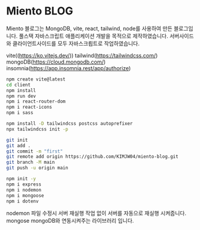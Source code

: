 # Miento BLOG

Miento 블로그는 MongoDB, vite, react, tailwind, node를 사용하여 만든 블로그입니다. 풀스택 자바스크립트 애플리케이션 개발을 목적으로 제작하였습니다.
서버사이드와 클라이언트사이드를 모두 자바스크릡트로 작업하였습니다.

vite((https://ko.vitejs.dev/))
tailwind(https://tailwindcss.com/)
mongoDB(https://cloud.mongodb.com/)
insomnia(https://app.insomnia.rest/app/authorize)


```bash
npm create vite@latest
cd client
npm install
npm run dev
npm i react-router-dom
npm i react-icons
npm i sass
```

```bash
npm install -D tailwindcss postcss autoprefixer
npx tailwindcss init -p
```

```bash
git init
git add .
git commit -m "first"
git remote add origin https://github.com/KIMJW04/miento-blog.git
git branch -M main
git push -u origin main
```

```bash
npm init -y
npm i express
npm i nodemon
npm i mongoose
npm i dotenv
```
nodemon 파일 수정시 서버 재실행 작업 없이 서버를 자동으로 재실행 시켜줍니다.
mongose mongoDB와 연동시켜주는 라이브러리 입니다.